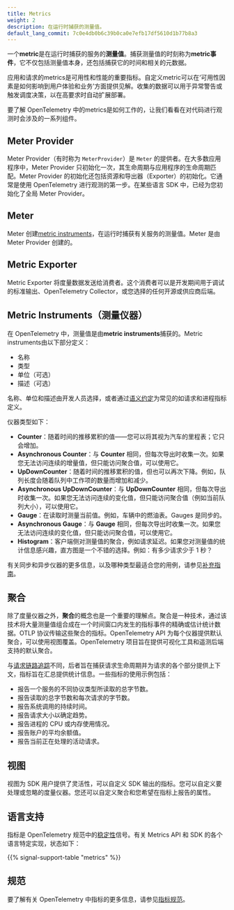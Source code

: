 ```yaml
---
title: Metrics
weight: 2
description: 在运行时捕获的测量值。
default_lang_commit: 7c0e4db0b6c39b0ca0e7efb17df5610d1b77b8a3
---
```


一个**metric**是在运行时捕获的服务的**测量值**。捕获测量值的时刻称为**metric事件**，它不仅包括测量值本身，还包括捕获它的时间和相关的元数据。

应用和请求的metrics是可用性和性能的重要指标。自定义metric可以在‘可用性因素是如何影响到用户体验和业务’方面提供见解。收集的数据可以用于异常警告或触发调度决策，以在高要求时自动扩展部署。

要了解 OpenTelemetry 中的metrics是如何工作的，让我们看看在对代码进行观测时会涉及的一系列组件。

## Meter Provider

Meter Provider（有时称为 `MeterProvider`）是 `Meter` 的提供者。在大多数应用程序中，Meter Provider 只初始化一次，其生命周期与应用程序的生命周期匹配。Meter Provider 的初始化还包括资源和导出器（Exporter）的初始化。它通常是使用 OpenTelemetry 进行观测的第一步。在某些语言 SDK 中，已经为您初始化了全局 Meter Provider。

## Meter

Meter 创建[metric instruments](#metric-instruments)，在运行时捕获有关服务的测量值。Meter 是由 Meter Provider 创建的。

## Metric Exporter

Metric Exporter 将度量数据发送给消费者。这个消费者可以是开发期间用于调试的标准输出、OpenTelemetry Collector，或您选择的任何开源或供应商后端。

## Metric Instruments（测量仪器）

在 OpenTelemetry 中，测量值是由**metric instruments**捕获的。Metric instruments由以下部分定义：

- 名称
- 类型
- 单位（可选）
- 描述（可选）

名称、单位和描述由开发人员选择，或者通过[语义约定](/docs/specs/semconv/general/metrics/)为常见的如请求和进程指标定义。

仪器类型如下：

- **Counter**：随着时间的推移累积的值——您可以将其视为汽车的里程表；它只会增加。
- **Asynchronous Counter**：与 **Counter** 相同，但每次导出时收集一次。如果您无法访问连续的增量值，但只能访问聚合值，可以使用它。
- **UpDownCounter**：随着时间的推移累积的值，但也可以再次下降。例如，队列长度会随着队列中工作项的数量而增加和减少。
- **Asynchronous UpDownCounter**：与 **UpDownCounter** 相同，但每次导出时收集一次。如果您无法访问连续的变化值，但只能访问聚合值（例如当前队列大小），可以使用它。
- **Gauge**：在读取时测量当前值。例如，车辆中的燃油表。Gauges 是同步的。
- **Asynchronous Gauge**：与 **Gauge** 相同，但每次导出时收集一次。如果您无法访问连续的变化值，但只能访问聚合值，可以使用它。
- **Histogram**：客户端侧对测量值的聚合，例如请求延迟。如果您对测量值的统计信息感兴趣，直方图是一个不错的选择。例如：有多少请求少于 1 秒？

有关同步和异步仪器的更多信息，以及哪种类型最适合您的用例，请参见[补充指南](/docs/specs/otel/metrics/supplementary-guidelines/)。

## 聚合

除了度量仪器之外，**聚合**的概念也是一个重要的理解点。聚合是一种技术，通过该技术将大量测量值组合成在一个时间窗口内发生的指标事件的精确或估计统计数据。OTLP 协议传输这些聚合的指标。OpenTelemetry API 为每个仪器提供默认聚合，可以使用视图覆盖。OpenTelemetry 项目旨在提供可视化工具和遥测后端支持的默认聚合。

与[请求链路追踪](../traces/)不同，后者旨在捕获请求生命周期并为请求的各个部分提供上下文，指标旨在汇总提供统计信息。一些指标的使用示例包括：

- 报告一个服务的不同协议类型所读取的总字节数。
- 报告读取的总字节数和每次请求的字节数。
- 报告系统调用的持续时间。
- 报告请求大小以确定趋势。
- 报告进程的 CPU 或内存使用情况。
- 报告账户的平均余额值。
- 报告当前正在处理的活动请求。

## 视图

视图为 SDK 用户提供了灵活性，可以自定义 SDK 输出的指标。您可以自定义要处理或忽略的度量仪器。您还可以自定义聚合和您希望在指标上报告的属性。

## 语言支持

指标是 OpenTelemetry 规范中的[稳定性](/docs/specs/otel/versioning-and-stability/#stable)信号。有关 Metrics API 和 SDK 的各个语言特定实现，状态如下：

{{% signal-support-table "metrics" %}}

## 规范

要了解有关 OpenTelemetry 中指标的更多信息，请参见[指标规范](/docs/specs/otel/overview/#metric-signal)。


